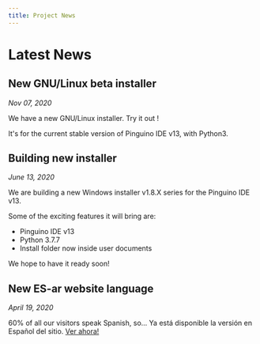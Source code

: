 ```yaml
---
title: Project News
---
```


# Latest News

## New GNU/Linux beta installer

*Nov 07, 2020*

We have a new GNU/Linux installer. Try it out !

It's for the current stable version of Pinguino IDE v13, with Python3.

## Building new installer

*June 13, 2020*

We are building a new Windows installer v1.8.X series for the Pinguino IDE v13.

Some of the exciting features it will bring are:

- Pinguino IDE v13
- Python 3.7.7
- Install folder now inside user documents

We hope to have it ready soon!

## New ES-ar website language

*April 19, 2020*

60% of all our visitors speak Spanish, so... Ya está disponible la versión en Español del sitio. [Ver ahora!](/es/)
